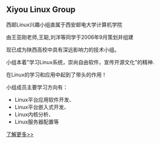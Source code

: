 ## Xiyou Linux Group

西邮Linux兴趣小组直属于西安邮电大学计算机学院

由王亚刚老师,王聪,刘洋等同学于2006年9月策划并组建

现已成为陕西高校中具有深远影响力的技术小组。 

小组本着"学习Linux系统，崇尚自由软件，宣传开源文化"的精神.

在Linux的学习和应用中起到了带头的作用！

小组成员主要学习方向有：
- Linux平台应用软件开发、
- Linux平台嵌入式开发、
- Linux内核分析、
- Linux服务器配置等

[了解更多>>](https://www.xiyoulinux.org)
